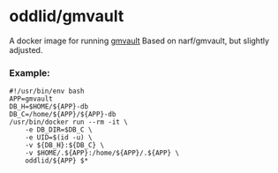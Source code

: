 # oddlid/gmvault

A docker image for running [gmvault](http://gmvault.org/)
Based on narf/gmvault, but slightly adjusted.

### Example:

```
#!/usr/bin/env bash
APP=gmvault
DB_H=$HOME/${APP}-db
DB_C=/home/${APP}/${APP}-db
/usr/bin/docker run --rm -it \
	-e DB_DIR=$DB_C \
	-e UID=$(id -u) \
	-v ${DB_H}:${DB_C} \
	-v $HOME/.${APP}:/home/${APP}/.${APP} \
	oddlid/${APP} $*
```
